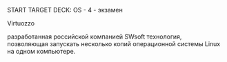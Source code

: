 START
TARGET DECK: OS - 4 - экзамен

Virtuozzo  

разработанная российской компанией SWsoft технология, позволяющая запускать несколько копий операционной системы Linux на одном компьютере.

